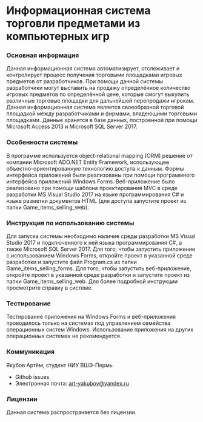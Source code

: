 # Информационная система торговли предметами из компьютерных игр

### Основная информация
Данная информационная система автоматизирует, отслеживает и контролирует процесс получения торговыми площадками игровых предметов от разработчиков. 
При помощи данной системы разработчики могут выставить на продажу определённое количество игровых предметов по определённой цене, которые смогут выкупить различные торговые площадки для дальнейшей перепродажи игрокам. 
Данная информационная система является своеобразной торговой площадкой между разработчиками и фирмами, владеющими торговыми площадками.
Данные хранятся в базе данных, построенной при помощи Microsoft Access 2013 и Microsoft SQL Server 2017.

### Особенности системы
В программе используется object-relational mapping (ORM) решение от компании Microsoft ADO.NET Entity Framework, использующее объектно-ориентированную технологию доступа к данным. 
Формы интерфейса приложений были реализованы при помощи программного интерфейса приложений Windows Forms.
Веб-приложение было реализовано при помощи шаблона проектирования MVC в среде разработки MS Visual Studio 2017 на языке программирования C# и языке разметки документов HTML (для доступа запустите проект из папки Game_items_selling_web).

### Инструкция по использованию системы
Для запуска системы необходимо наличие среды разработки MS Visual Studio 2017 и подключенного к ней языка программирования C#, а также Microsoft SQL Server 2017.
Для того, чтобы запустить приложение с использованием Windows Forms, откройте проект в указанной среде разработки и запустите файл Program.cs из папки Game_items_selling_forms.
Для того, чтобы запустить веб-приложение, откройте проект в указанной среде разработки и запустите проект из папки Game_items_selling_web.
Для более подробной инструкции просмотрите справку в системе.

### Тестирование
Тестирование приложения на Windows Forms и веб-приложения проводилось только на системах под управлением семейства операционных систем Windows. Использование приложения на других операционных системах не рекомендуется. 

### Коммуникация
Якубов Артём, студент НИУ ВШЭ-Пермь
+ Github issues
+ Электронная почта: art-yakubov@yandex.ru

### Лицензии
Данная система распространяется без лицензии.
